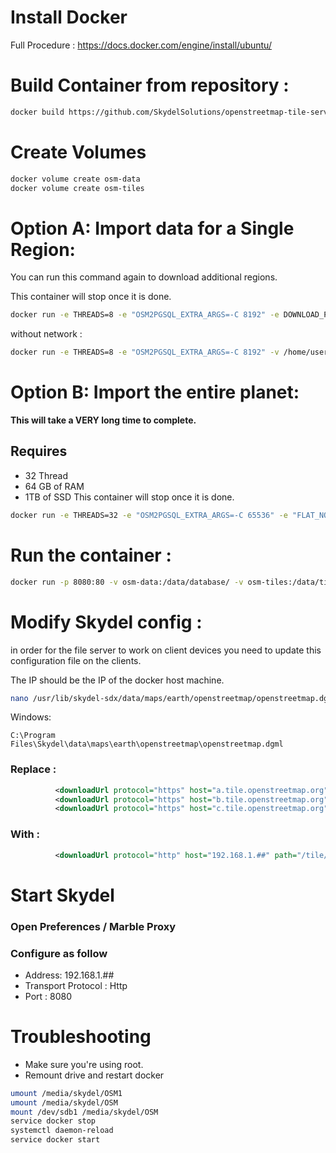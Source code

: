 # Install Docker
Full Procedure : https://docs.docker.com/engine/install/ubuntu/

# Build Container from repository :
```sh
docker build https://github.com/SkydelSolutions/openstreetmap-tile-server.git -t osm
```

# Create Volumes
```sh
docker volume create osm-data
docker volume create osm-tiles
```


# Option A: Import data for a Single Region:
You can run this command again to download additional regions.

This container will stop once it is done.
```sh
docker run -e THREADS=8 -e "OSM2PGSQL_EXTRA_ARGS=-C 8192" -e DOWNLOAD_PBF=https://download.geofabrik.de/north-america/canada/quebec-latest.osm.pbf -e DOWNLOAD_POLY=https://download.geofabrik.de/north-america/canada/quebec.poly -v osm-data:/data/database/ -v osm-tiles:/data/tiles/ osm import
```
without network : 
```sh
docker run -e THREADS=8 -e "OSM2PGSQL_EXTRA_ARGS=-C 8192" -v /home/user/Downloads/quebec-latest.osm.osm.pbf:/data/region.osm.pbf -v /home/user/Downloads/quebec.poly:/data/region.poly -v osm-data:/data/database/ -v osm-tiles:/data/tiles/ osm import
```

# Option B: Import the entire planet: 
**This will take a VERY long time to complete.**
## Requires
- 32 Thread
- 64 GB of RAM
- 1TB of SSD
This container will stop once it is done.
```sh
docker run -e THREADS=32 -e "OSM2PGSQL_EXTRA_ARGS=-C 65536" -e "FLAT_NODES=enabled" -e DOWNLOAD_PBF=https://planet.openstreetmap.org/pbf/planet-latest.osm.pbf -v osm-data:/data/database/ -v osm-tiles:/data/tiles/ osm import
```

# Run the container :
```sh
docker run -p 8080:80 -v osm-data:/data/database/ -v osm-tiles:/data/tiles/ -d osm run
```


# Modify Skydel config : 
in order for the file server to work on client devices you need to update this configuration file on the clients.

The IP should be the IP of the docker host machine.
```sh
nano /usr/lib/skydel-sdx/data/maps/earth/openstreetmap/openstreetmap.dgml
```

Windows:
```
C:\Program Files\Skydel\data\maps\earth\openstreetmap\openstreetmap.dgml
```

### Replace : 
```xml
          <downloadUrl protocol="https" host="a.tile.openstreetmap.org" path="/"/>
          <downloadUrl protocol="https" host="b.tile.openstreetmap.org" path="/"/>
          <downloadUrl protocol="https" host="c.tile.openstreetmap.org" path="/"/>
```

### With : 
```xml
          <downloadUrl protocol="http" host="192.168.1.##" path="/tile/"/>
```

# Start Skydel
### Open Preferences / Marble Proxy
### Configure as follow
- Address: 192.168.1.##
- Transport Protocol : Http
- Port : 8080

# Troubleshooting
- Make sure you're using root.
- Remount drive and restart docker
```sh
umount /media/skydel/OSM1
umount /media/skydel/OSM
mount /dev/sdb1 /media/skydel/OSM
service docker stop
systemctl daemon-reload
service docker start
```